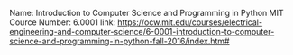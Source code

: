 Name: Introduction to Computer Science and Programming in Python
MIT Cource Number: 6.0001
link: https://ocw.mit.edu/courses/electrical-engineering-and-computer-science/6-0001-introduction-to-computer-science-and-programming-in-python-fall-2016/index.htm#
